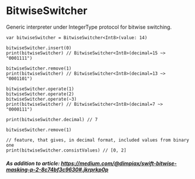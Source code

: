 
# BitwiseSwitcher
Generic interpreter under IntegerType protocol for bitwise switching.

    var bitwiseSwitcher = BitwiseSwitcher<Int8>(value: 14)

    bitwiseSwitcher.insert(0)
    print(bitwiseSwitcher) // BitwiseSwitcher<Int8>(decimal=15 ~> "0001111")
    
    bitwiseSwitcher.remove(1)
    print(bitwiseSwitcher) // BitwiseSwitcher<Int8>(decimal=13 ~> "0001101")
    
    bitwiseSwitcher.operate(1)
    bitwiseSwitcher.operate(2)
    bitwiseSwitcher.operate(~3)
    print(bitwiseSwitcher) // BitwiseSwitcher<Int8>(decimal=7 ~> "0000111")
    
    print(bitwiseSwitcher.decimal) // 7
    
    bitwiseSwitcher.remove(1)

    // feature, that gives, in decimal format, included values from binary one
    print(bitwiseSwitcher.consistValues) // [0, 2]
##### As addition to article: https://medium.com/@dimpiax/swift-bitwise-masking-p-2-8c74bf3c9630#.jkrprkp0p
